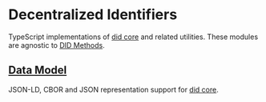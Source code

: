 # Decentralized Identifiers

TypeScript implementations of [did core](https://www.w3.org/TR/did-core/) and related utilities. These modules are agnostic to [DID Methods](https://www.w3.org/TR/did-core/#dfn-did-methods).

## [Data Model](./packages/did-core)

JSON-LD, CBOR and JSON representation support for [did core](https://www.w3.org/TR/did-core/).
